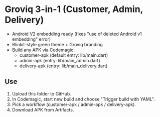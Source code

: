 # Groviq 3-in-1 (Customer, Admin, Delivery)
- Android V2 embedding ready (fixes "use of deleted Android v1 embedding" error)
- Blinkit-style green theme + Groviq branding
- Build any APK via Codemagic:
  - customer-apk  (default entry: lib/main.dart)
  - admin-apk     (entry: lib/main_admin.dart)
  - delivery-apk  (entry: lib/main_delivery.dart)

## Use
1) Upload this folder to GitHub.
2) In Codemagic, start new build and choose "Trigger build with YAML".
3) Pick a workflow (customer-apk / admin-apk / delivery-apk).
4) Download APK from Artifacts.
